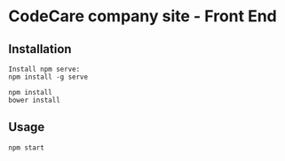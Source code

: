 CodeCare company site - Front End
=================================



Installation
------------

```
Install npm serve:
npm install -g serve

npm install
bower install

```


Usage
-----

```
npm start
```


